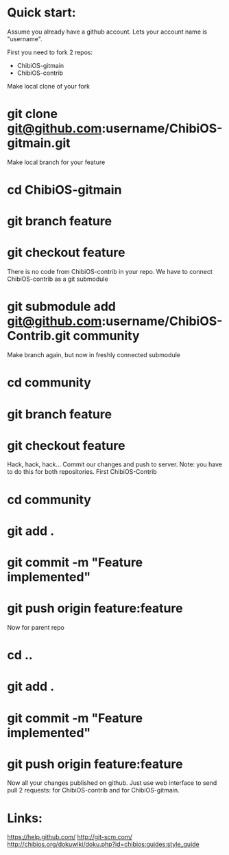 Quick start:
============

Assume you already have a github account. Lets your account name is
"username".

First you need to fork 2 repos:
- ChibiOS-gitmain
- ChibiOS-contrib

Make local clone of your fork
# git clone git@github.com:username/ChibiOS-gitmain.git

Make local branch for your feature
# cd ChibiOS-gitmain
# git branch feature
# git checkout feature

There is no code from ChibiOS-contrib in your repo. We have to connect 
ChibiOS-contrib as a git submodule
# git submodule add git@github.com:username/ChibiOS-Contrib.git community

Make branch again, but now in freshly connected submodule
# cd community
# git branch feature
# git checkout feature

Hack, hack, hack... Commit our changes and push to server. Note: you have 
to do this for both repositories. First ChibiOS-Contrib
# cd community
# git add .
# git commit -m "Feature implemented"
# git push origin feature:feature

Now for parent repo
# cd ..
# git add .
# git commit -m "Feature implemented"
# git push origin feature:feature

Now all your changes published on github. Just use web interface to send
pull 2 requests: for ChibiOS-contrib and for ChibiOS-gitmain.

Links:
======

https://help.github.com/
http://git-scm.com/
http://chibios.org/dokuwiki/doku.php?id=chibios:guides:style_guide
